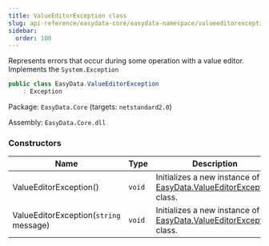 ```yaml
---
title: ValueEditorException class
slug: api-reference/easydata-core/easydata-namespace/valueeditorexception-class
sidebar:
  order: 100
---
```


Represents errors that occur during some operation with a value editor.  Implements the `System.Exception`
```csharp
public class EasyData.ValueEditorException
    : Exception

```
Package: `EasyData.Core` (targets: `netstandard2.0`)

Assembly: `EasyData.Core.dll`

### Constructors

| Name | Type | Description | 
| --- | --- | --- | 
| ValueEditorException() | `void` | Initializes a new instance of the [EasyData.ValueEditorException](///////////////easyquery/docs/api-reference/easydata-core/easydata-namespace/valueeditorexception-class) class. | 
| ValueEditorException(`string` message) | `void` | Initializes a new instance of the [EasyData.ValueEditorException](///////////////easyquery/docs/api-reference/easydata-core/easydata-namespace/valueeditorexception-class) class. |
